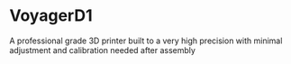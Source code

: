 VoyagerD1
=========

A professional grade 3D printer built to a very high precision with minimal adjustment and calibration needed after assembly
